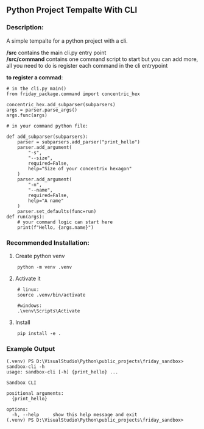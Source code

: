 ## Python Project Tempalte With CLI

### Description:

A simple tempalte for a python project with a cli.

**/src**          contains the main cli.py entry point<br>
**/src/command**    contains one command script to start but you can add more, all you need to do is register each command in the cli entrypoint<br>

**to register a commad**:
```
# in the cli.py main()
from friday_package.command import concentric_hex

concentric_hex.add_subparser(subparsers)
args = parser.parse_args()
args.func(args)
```

```
# in your command python file:

def add_subparser(subparsers):
    parser = subparsers.add_parser("print_hello")
    parser.add_argument(
        "-s",
        "--size",
        required=False,
        help="Size of your concentrix hexagon"
    )
    parser.add_argument(
        "-n",
        "--name",
        required=False,
        help="A name"
    )
    parser.set_defaults(func=run)
def run(args):
    # your command logic can start here
    print(f"Hello, {args.name}")
```

### Recommended Installation:

1. Create python venv
```
    python -m venv .venv
```
2. Activate it
```
    # linux:
    source .venv/bin/activate

    #windows:
    .\venv\Scripts\Activate
```
3. Install
```
    pip install -e .
```

### Example Output
```
(.venv) PS D:\VisualStudio\Python\public_projects\friday_sandbox> sandbox-cli -h
usage: sandbox-cli [-h] {print_hello} ...

Sandbox CLI

positional arguments:
  {print_hello}

options:
  -h, --help     show this help message and exit
(.venv) PS D:\VisualStudio\Python\public_projects\friday_sandbox> 
```